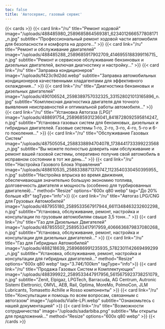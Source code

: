 ```yaml
---
toc: false
title: 'Автосервис, газовый сервис'
---
```


{{< cards >}}
{{< card link="/ru" title="Ремонт ходовой" image="/uploads/488485980_2589685864569381_6234012666577808171_n.jpg" subtitle="Профессиональный ремонт ходовой части автомобиля для безопасности и комфорта на дороге..." >}}
{{< card link="/ru" title="Ремонт и обслуживание двигателей" image="/uploads/488485288_2589685917902709_4146955188399116715_n.jpg" subtitle="Ремонт и сервисное обслуживание бензиновых и дизельных двигателей, включая диагностику и настройку..." >}}
{{< card link="/ru" title="Заправка кондиционеров" image="/uploads/f423c9d2dd.webp" subtitle="Заправка автомобильных кондиционеров качественными хладагентами для эффективного охлаждения..." >}}
{{< card link="/ru" title="Диагностика бензиновых и дизельных двигателей" image="/uploads/490106524_2598389757032325_331528021013165896_n.jpg" subtitle="Комплексная диагностика двигателя для точного выявления неисправностей и оптимальной работы автомобиля..." >}}
{{< card link="/ru" title="Установка Автогаза (LPG)" image="/uploads/488691754_2589685931236041_8418728092595814247_n.jpg" subtitle="Установка газовых систем для бензиновых, дизельных и гибридных двигателей. Газовые системы 1-го, 2-го, 3-го, 4-го, 5-го и 6-го поколения..." >}}
{{< card link="/ru" title="Обслуживание Газовых Систем" image="/uploads/487505054_2588338894704078_1738441733399223568_n.jpg" subtitle="Вы можете полностью доверить нам обслуживание и ремонт вашей газовой системы, оперативно получив свой автомобиль в исправном состоянии в тот же день..." >}}
{{< card link="/ru" title="Настройка Газового Блока Управления" image="/uploads/488610535_2588338871370747_1123540330450395955_n.jpg" subtitle="Настройка впрыска во время движения, обеспечивающая значительно большую экономию топлива, долговечность двигателя и мощность (особенно для турбированных двигателей)..." method="Resize" options="600x q80 webp" tag="До 20% больше кВт" tagType="info">}}
{{< card link="/ru" title="Автогаз LPG/CNG для Грузовых Автомобилей" image="/uploads/487955180_2589533567917944_6611348463232602298_n.jpg" subtitle="Установка, обслуживание, ремонт, настройка и консультации по грузовым автомобилям свыше 3,5 тонн..." >}}
{{< card link="/ru" title="Газ для Дизельных Двигателей" image="/uploads/487855507_2589533417917959_4066636879837080268_n.jpg" subtitle="Установка, обслуживание, ремонт, настройка и консультации для дизельных двигателей..." >}}
{{< card link="/ru" title="Газ для Гибридных Автомобилей" image="/uploads/488218639_2589686991235935_5782301142669499299_n.jpg" subtitle="Установка, обслуживание, ремонт, настройка и консультации для гибридных двигателей..." method="Resize" options="600x q80 webp" tag="3.74€/100km" tagType="info">}}
{{< card link="/ru" title="Продажа Газовых Систем и Комплектующих" image="/uploads/488399922_2589533447917956_5615675923738251079_n.jpg" subtitle="Zenit, Elpigaz, LPGTech, Barracuda, AG Centrum, Autronic Sistemi Elettronici, OMVL, AEB, Rail, Optima, MoreMo, PolmoCon, JLM Lubricants, Tomasetto Achille и Rosso компоненты" >}}
{{< card link="/ru" title="Консультации и помощь по всем вопросам, связанным с автогазом" image="/uploads/Vialle-LPi.webp" subtitle="Ознакомьтесь с нашей документацией" >}}
{{< card link="/ru" title="Возможности сотрудничества" image="/uploads/sadarbiba.png" subtitle="Мы открыты для предложений..." method="Resize" options="600x q80 webp" >}}
{{< /cards >}}
